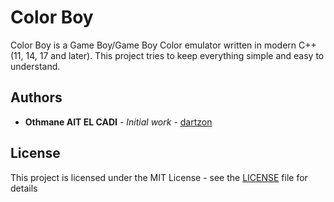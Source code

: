 # Color Boy

Color Boy is a Game Boy/Game Boy Color emulator written in modern C++ (11, 14, 17 and later).
This project tries to keep everything simple and easy to understand.

## Authors

* **Othmane AIT EL CADI** - *Initial work* - [dartzon](https://github.com/dartzon/)

## License

This project is licensed under the MIT License - see the [LICENSE](LICENSE) file for details
